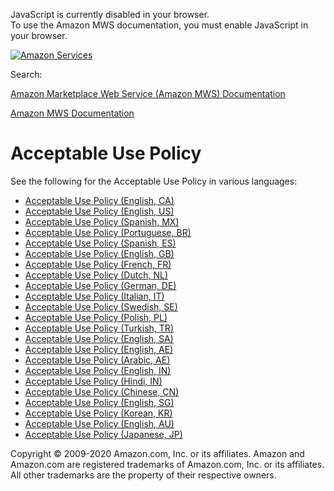 <div id="MWSDX_noscript">

JavaScript is currently disabled in your browser.  
To use the Amazon MWS documentation, you must enable JavaScript in your
browser.

</div>

<div id="MWSDX_divtop">

[![Amazon
Services](https://images-na.ssl-images-amazon.com/images/G/08/mwsportal/fr_FR/amazonservices.gif "Amazon Services")](http://services.amazon.fr)

<div id="MWSDX_search">

<span id="MWSDX_searchlbl">Search:</span>

</div>

  
<span id="MWSDX_titlebar">[Amazon Marketplace Web Service (Amazon MWS)
Documentation](https://developer.amazonservices.fr/gp/mws/docs.html)</span>

</div>

<div id="MWSDX_divbottom">

<div id="MWSDX_divleft">

<div id="MWSDX_toc">

</div>

</div>

<div id="MWSDX_divright">

<div id="MWSDX_content">

<span id="MWSDX_breadcrumbs">[Amazon MWS
Documentation](https://developer.amazonservices.fr/gp/mws/docs.html)</span>

<div id="DG_DG_AcceptableUsePolicy" class="nested0">

# Acceptable Use Policy

<div class="body">

See the following for the Acceptable Use Policy in various languages:

-   <a href="https://sellercentral.amazon.com/mws/static/policy?documentType=AUP&amp;locale=en_CA" class="xref">Acceptable Use Policy (English, CA)</a>
-   <a href="https://sellercentral.amazon.com/mws/static/policy?documentType=AUP&amp;locale=en_US" class="xref">Acceptable Use Policy (English, US)</a>
-   <a href="https://sellercentral.amazon.com/mws/static/policy?documentType=AUP&amp;locale=es_MX" class="xref">Acceptable Use Policy (Spanish, MX)</a>
-   <a href="https://sellercentral.amazon.com/mws/static/policy?documentType=AUP&amp;locale=pt_BR" class="xref">Acceptable Use Policy (Portuguese, BR)</a>
-   <a href="https://sellercentral.amazon.com/mws/static/policy?documentType=AUP&amp;locale=es_ES" class="xref">Acceptable Use Policy (Spanish, ES)</a>
-   <a href="https://sellercentral.amazon.com/mws/static/policy?documentType=AUP&amp;locale=en_GB" class="xref">Acceptable Use Policy (English, GB)</a>
-   <a href="https://sellercentral.amazon.com/mws/static/policy?documentType=AUP&amp;locale=fr_FR" class="xref">Acceptable Use Policy (French, FR)</a>
-   <a href="https://sellercentral.amazon.com/mws/static/policy?documentType=AUP&amp;locale=nl_NL" class="xref">Acceptable Use Policy (Dutch, NL)</a>
-   <a href="https://sellercentral.amazon.com/mws/static/policy?documentType=AUP&amp;locale=de_DE" class="xref">Acceptable Use Policy (German, DE)</a>
-   <a href="https://sellercentral.amazon.com/mws/static/policy?documentType=AUP&amp;locale=it_IT" class="xref">Acceptable Use Policy (Italian, IT)</a>
-   <a href="https://sellercentral.amazon.com/mws/static/policy?documentType=AUP&amp;locale=sv_SE" class="xref">Acceptable Use Policy (Swedish, SE)</a>
-   <a href="https://sellercentral.amazon.com/mws/static/policy?documentType=AUP&amp;locale=pl_PL" class="xref">Acceptable Use Policy (Polish, PL)</a>
-   <a href="https://sellercentral.amazon.com/mws/static/policy?documentType=AUP&amp;locale=tr_TR" class="xref">Acceptable Use Policy (Turkish, TR)</a>
-   <a href="https://sellercentral.amazon.com/mws/static/policy?documentType=AUP&amp;locale=en_SA" class="xref">Acceptable Use Policy (English, SA)</a>
-   <a href="https://sellercentral.amazon.com/mws/static/policy?documentType=AUP&amp;locale=en_AE" class="xref">Acceptable Use Policy (English, AE)</a>
-   <a href="https://sellercentral.amazon.com/mws/static/policy?documentType=AUP&amp;locale=ar_AE" class="xref">Acceptable Use Policy (Arabic, AE)</a>
-   <a href="https://sellercentral.amazon.com/mws/static/policy?documentType=AUP&amp;locale=en_IN" class="xref">Acceptable Use Policy (English, IN)</a>
-   <a href="https://sellercentral.amazon.com/mws/static/policy?documentType=AUP&amp;locale=hi_IN" class="xref">Acceptable Use Policy (Hindi, IN)</a>
-   <a href="https://sellercentral.amazon.com/mws/static/policy?documentType=AUP&amp;locale=zh_CN" class="xref">Acceptable Use Policy (Chinese, CN)</a>
-   <a href="https://sellercentral.amazon.com/mws/static/policy?documentType=AUP&amp;locale=en_SG" class="xref">Acceptable Use Policy (English, SG)</a>
-   <a href="https://sellercentral.amazon.com/mws/static/policy?documentType=AUP&amp;locale=ko_KR" class="xref">Acceptable Use Policy (Korean, KR)</a>
-   <a href="https://sellercentral.amazon.com/mws/static/policy?documentType=AUP&amp;locale=en_AU" class="xref">Acceptable Use Policy (English, AU)</a>
-   <a href="https://sellercentral.amazon.com/mws/static/policy?documentType=AUP&amp;locale=ja_JP" class="xref">Acceptable Use Policy (Japanese, JP)</a>

</div>

</div>

<div id="MWSDX_footer">

Copyright © 2009-2020 Amazon.com, Inc. or its affiliates. Amazon and
Amazon.com are registered trademarks of Amazon.com, Inc. or its
affiliates. All other trademarks are the property of their respective
owners.

</div>

</div>

</div>

<div style="clear: both;">

</div>

</div>
